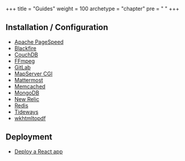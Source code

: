 +++
title = "Guides"
weight = 100
archetype = "chapter"
pre = "<i class='fas fa-fw fa-book-open'></i> "
+++

## Installation / Configuration

- [Apache PageSpeed](apache-pagespeed)
- [Blackfire](blackfire)
- [CouchDB](./couchdb)
- [FFmpeg](ffmpeg)
- [GitLab](gitlab)
- [MapServer CGI](mapserver)
- [Mattermost](mattermost)
- [Memcached](./memcached)
- [MongoDB](./mongodb)
- [New Relic](new-relic)
- [Redis](./redis)
- [Tideways](tideways)
- [wkhtmltopdf](wkhtmltopdf)

## Deployment

- [Deploy a React app](deploy-react-app)
